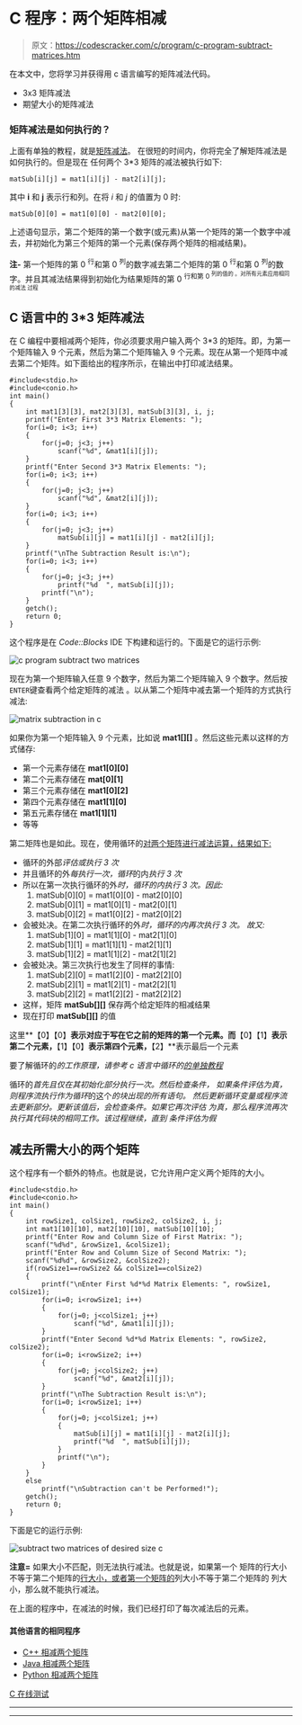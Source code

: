 # C 程序：两个矩阵相减

> 原文：<https://codescracker.com/c/program/c-program-subtract-matrices.htm>

在本文中，您将学习并获得用 c 语言编写的矩阵减法代码。

*   3x3 矩阵减法
*   期望大小的矩阵减法

### 矩阵减法是如何执行的？

上面有单独的教程，就是[矩阵减法](/nonprog/matrix-subtraction.htm)。 在很短的时间内，你将完全了解矩阵减法是如何执行的。但是现在 任何两个 3*3 矩阵的减法被执行如下:

```
matSub[i][j] = mat1[i][j] - mat2[i][j];
```

其中 **i** 和 **j** 表示行和列。在将 *i* 和 *j* 的值置为 0 时:

```
matSub[0][0] = mat1[0][0] - mat2[0][0];
```

上述语句显示，第二个矩阵的第一个数字(或元素)从第一个矩阵的第一个数字中减去，并初始化为第三个矩阵的第一个元素(保存两个矩阵的相减结果)。

**注-** 第一个矩阵的第 0 <sup>行</sup>和第 0 <sup>列</sup>的数字减去第二个矩阵的第 0 <sup>行</sup>和第 0 <sup>列</sup>的数字。并且其减法结果得到初始化为结果矩阵的第 0 <sup>行和第 0 <sup>列的值的 。对所有元素应用相同的减法 过程</sup></sup>

## C 语言中的 3*3 矩阵减法

在 C 编程中要相减两个矩阵，你必须要求用户输入两个 3*3 的矩阵。即，为第一个矩阵输入 9 个元素，然后为第二个矩阵输入 9 个元素。现在从第一个矩阵中减去第二个矩阵。如下面给出的程序所示，在输出中打印减法结果。

```
#include<stdio.h>
#include<conio.h>
int main()
{
    int mat1[3][3], mat2[3][3], matSub[3][3], i, j;
    printf("Enter First 3*3 Matrix Elements: ");
    for(i=0; i<3; i++)
    {
        for(j=0; j<3; j++)
            scanf("%d", &mat1[i][j]);
    }
    printf("Enter Second 3*3 Matrix Elements: ");
    for(i=0; i<3; i++)
    {
        for(j=0; j<3; j++)
            scanf("%d", &mat2[i][j]);
    }
    for(i=0; i<3; i++)
    {
        for(j=0; j<3; j++)
            matSub[i][j] = mat1[i][j] - mat2[i][j];
    }
    printf("\nThe Subtraction Result is:\n");
    for(i=0; i<3; i++)
    {
        for(j=0; j<3; j++)
            printf("%d  ", matSub[i][j]);
        printf("\n");
    }
    getch();
    return 0;
}
```

这个程序是在 *Code::Blocks* IDE 下构建和运行的。下面是它的运行示例:

![c program subtract two matrices](img/7335319e9d085ed1f44c6e4a4d382c53.png)

现在为第一个矩阵输入任意 9 个数字，然后为第二个矩阵输入 9 个数字。然后按`ENTER`键查看两个给定矩阵的减法 。以从第二个矩阵中减去第一个矩阵的方式执行减法:

![matrix subtraction in c](img/ac277857b8bd96778ac28e01a8ced044.png)

如果你为第一个矩阵输入 9 个元素，比如说 **mat1[][]** 。然后这些元素以这样的方式储存:

*   第一个元素存储在 **mat1[0][0]**
*   第二个元素存储在 **mat[0][1]**
*   第三个元素存储在 **mat1[0][2]**
*   第四个元素存储在 **mat1[1][0]**
*   第五元素存储在 **mat1[1][1]**
*   等等

第二矩阵也是如此。现在，使用循环的[对两个矩阵进行减法运算，结果如下:](/c/c-for-loop.htm)

*   循环的外部*评估或执行 3 次*
*   并且循环的外*每执行一次，循环*的内*执行 3 次*
*   所以在第一次执行循环的外*时，*循环的内*执行 3 次。因此:*
    1.  matSub[0][0] = mat1[0][0] - mat2[0][0]
    2.  matSub[0][1] = mat1[0][1] - mat2[0][1]
    3.  matSub[0][2] = mat1[0][2] - mat2[0][2]
*   会被处决。在第二次执行循环的外*时，*循环的内*再次执行 3 次。 故又:*
    1.  matSub[1][0] = mat1[1][0] - mat2[1][0]
    2.  matSub[1][1] = mat1[1][1] - mat2[1][1]
    3.  matSub[1][2] = mat1[1][2] - mat2[1][2]
*   会被处决。第三次执行也发生了同样的事情:
    1.  matSub[2][0] = mat1[2][0] - mat2[2][0]
    2.  matSub[2][1] = mat1[2][1] - mat2[2][1]
    3.  matSub[2][2] = mat1[2][2] - mat2[2][2]
*   这样，矩阵 **matSub[][]** 保存两个给定矩阵的相减结果
*   现在打印 **matSub[][]** 的值

这里**【0】【0】**表示对应于写在它之前的矩阵的第一个元素。而**【0】【1】**表示 第二个元素，**【1】【0】**表示第四个元素，**【2】**表示最后一个元素

要了解循环的*的工作原理，请参考 c 语言中循环的[的单独教程](/c/c-for-loop.htm)*

循环的*首先且仅在其初始化部分执行一次。然后检查条件， 如果条件评估为真，则程序流执行作为循环*的这个*的块出现的所有语句。 然后更新循环变量或程序流去更新部分。更新该值后，会检查条件。如果它再次评估 为真，那么程序流再次执行其代码块的相同工作。该过程继续，直到 条件评估为假*

## 减去所需大小的两个矩阵

这个程序有一个额外的特点。也就是说，它允许用户定义两个矩阵的大小。

```
#include<stdio.h>
#include<conio.h>
int main()
{
    int rowSize1, colSize1, rowSize2, colSize2, i, j;
    int mat1[10][10], mat2[10][10], matSub[10][10];
    printf("Enter Row and Column Size of First Matrix: ");
    scanf("%d%d", &rowSize1, &colSize1);
    printf("Enter Row and Column Size of Second Matrix: ");
    scanf("%d%d", &rowSize2, &colSize2);
    if(rowSize1==rowSize2 && colSize1==colSize2)
    {
        printf("\nEnter First %d*%d Matrix Elements: ", rowSize1, colSize1);
        for(i=0; i<rowSize1; i++)
        {
            for(j=0; j<colSize1; j++)
                scanf("%d", &mat1[i][j]);
        }
        printf("Enter Second %d*%d Matrix Elements: ", rowSize2, colSize2);
        for(i=0; i<rowSize2; i++)
        {
            for(j=0; j<colSize2; j++)
                scanf("%d", &mat2[i][j]);
        }
        printf("\nThe Subtraction Result is:\n");
        for(i=0; i<rowSize1; i++)
        {
            for(j=0; j<colSize1; j++)
            {
                matSub[i][j] = mat1[i][j] - mat2[i][j];
                printf("%d  ", matSub[i][j]);
            }
            printf("\n");
        }
    }
    else
        printf("\nSubtraction can't be Performed!");
    getch();
    return 0;
}
```

下面是它的运行示例:

![subtract two matrices of desired size c](img/c5b245a5b4aff18d654c3ddbd52f22a0.png)

**注意=** 如果大小不匹配，则无法执行减法。也就是说，如果第一个 矩阵的行大小不等于第二个矩阵的<u>行大小，或者第一个矩阵的</u>列大小不等于第二个矩阵的 列大小，那么就不能执行减法。

在上面的程序中，在减法的时候，我们已经打印了每次减法后的元素。

#### 其他语言的相同程序

*   [C++ 相减两个矩阵](/cpp/program/cpp-program-subtract-matrices.htm)
*   [Java 相减两个矩阵](/java/program/java-program-subtract-matrices.htm)
*   [Python 相减两个矩阵](/python/program/python-program-subtract-two-matrices.htm)

[C 在线测试](/exam/showtest.php?subid=2)

* * *

* * *